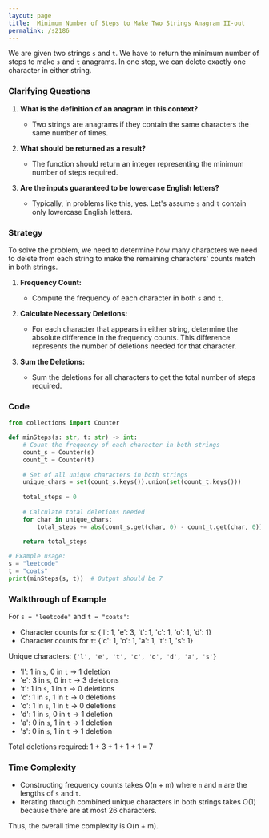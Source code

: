 ```yaml
---
layout: page
title:  Minimum Number of Steps to Make Two Strings Anagram II-out
permalink: /s2186
---
```


We are given two strings `s` and `t`. We have to return the minimum number of steps to make `s` and `t` anagrams. In one step, we can delete exactly one character in either string.

### Clarifying Questions

1. **What is the definition of an anagram in this context?**
   - Two strings are anagrams if they contain the same characters the same number of times.

2. **What should be returned as a result?**
   - The function should return an integer representing the minimum number of steps required.

3. **Are the inputs guaranteed to be lowercase English letters?**
   - Typically, in problems like this, yes. Let's assume `s` and `t` contain only lowercase English letters.

### Strategy

To solve the problem, we need to determine how many characters we need to delete from each string to make the remaining characters' counts match in both strings.

1. **Frequency Count:**
   - Compute the frequency of each character in both `s` and `t`.

2. **Calculate Necessary Deletions:**
   - For each character that appears in either string, determine the absolute difference in the frequency counts. This difference represents the number of deletions needed for that character.

3. **Sum the Deletions:**
   - Sum the deletions for all characters to get the total number of steps required.

### Code

```python
from collections import Counter

def minSteps(s: str, t: str) -> int:
    # Count the frequency of each character in both strings
    count_s = Counter(s)
    count_t = Counter(t)
    
    # Set of all unique characters in both strings
    unique_chars = set(count_s.keys()).union(set(count_t.keys()))
    
    total_steps = 0
    
    # Calculate total deletions needed
    for char in unique_chars:
        total_steps += abs(count_s.get(char, 0) - count_t.get(char, 0))
    
    return total_steps

# Example usage:
s = "leetcode"
t = "coats"
print(minSteps(s, t))  # Output should be 7
```

### Walkthrough of Example

For `s = "leetcode"` and `t = "coats"`:

- Character counts for `s`: {'l': 1, 'e': 3, 't': 1, 'c': 1, 'o': 1, 'd': 1}
- Character counts for `t`: {'c': 1, 'o': 1, 'a': 1, 't': 1, 's': 1}

Unique characters: `{'l', 'e', 't', 'c', 'o', 'd', 'a', 's'}`
- 'l': 1 in `s`, 0 in `t` -> 1 deletion
- 'e': 3 in `s`, 0 in `t` -> 3 deletions
- 't': 1 in `s`, 1 in `t` -> 0 deletions
- 'c': 1 in `s`, 1 in `t` -> 0 deletions
- 'o': 1 in `s`, 1 in `t` -> 0 deletions
- 'd': 1 in `s`, 0 in `t` -> 1 deletion
- 'a': 0 in `s`, 1 in `t` -> 1 deletion
- 's': 0 in `s`, 1 in `t` -> 1 deletion

Total deletions required: 1 + 3 + 1 + 1 + 1 = 7

### Time Complexity

- Constructing frequency counts takes O(n + m) where `n` and `m` are the lengths of `s` and `t`.
- Iterating through combined unique characters in both strings takes O(1) because there are at most 26 characters.

Thus, the overall time complexity is O(n + m).